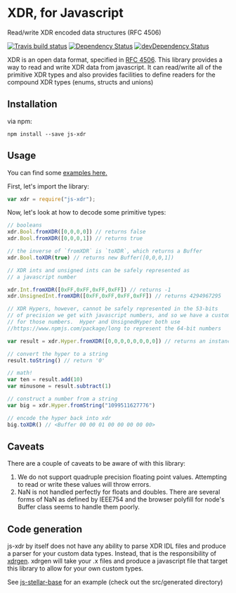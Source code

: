 # XDR, for Javascript

Read/write XDR encoded data structures (RFC 4506)

[![Travis build status](http://img.shields.io/travis/stellar/js-xdr.svg?style=flat)](https://travis-ci.org/stellar/js-xdr)
[![Dependency Status](https://david-dm.org/stellar/js-xdr.svg)](https://david-dm.org/stellar/js-xdr)
[![devDependency Status](https://david-dm.org/stellar/js-xdr/dev-status.svg)](https://david-dm.org/stellar/js-xdr#info=devDependencies)

XDR is an open data format, specified in [RFC 4506](http://tools.ietf.org/html/rfc4506.html).  This library provides a way to read and write XDR data from javascript.  It can read/write all of the primitive XDR types and also provides facilities to define readers for the compound XDR types (enums, structs and unions)

## Installation

via npm:

```shell
npm install --save js-xdr
```

## Usage

You can find some [examples here.](examples)

First, let's import the library:

```javascript
var xdr = require("js-xdr");
```

Now, let's look at how to decode some primitive types:

```javascript
// booleans
xdr.Bool.fromXDR([0,0,0,0]) // returns false
xdr.Bool.fromXDR([0,0,0,1]) // returns true

// the inverse of `fromXDR` is `toXDR`, which returns a Buffer
xdr.Bool.toXDR(true) // returns new Buffer([0,0,0,1])

// XDR ints and unsigned ints can be safely represented as
// a javascript number

xdr.Int.fromXDR([0xFF,0xFF,0xFF,0xFF]) // returns -1
xdr.UnsignedInt.fromXDR([0xFF,0xFF,0xFF,0xFF]) // returns 4294967295

// XDR Hypers, however, cannot be safely represented in the 53-bits
// of precision we get with javascript numbers, and so we have a custom class 
// for those numbers.  Hyper and UnsignedHyper both use 
//https://www.npmjs.com/package/long to represent the 64-bit numbers

var result = xdr.Hyper.fromXDR([0,0,0,0,0,0,0,0]) // returns an instance of xdr.Hyper

// convert the hyper to a string
result.toString() // return '0'

// math!
var ten = result.add(10)
var minusone = result.subtract(1)

// construct a number from a string
var big = xdr.Hyper.fromString("1099511627776")

// encode the hyper back into xdr
big.toXDR() // <Buffer 00 00 01 00 00 00 00 00> 
```


## Caveats

There are a couple of caveats to be aware of with this library:

1.  We do not support quadruple precision floating point values.  Attempting to read or write these values will throw errors.
2.  NaN is not handled perfectly for floats and doubles.  There are several forms of NaN as defined by IEEE754 and the browser polyfill for node's Buffer class seems to handle them poorly.  


## Code generation

js-xdr by itself does not have any ability to parse XDR IDL files and produce a parser for your custom data types.  Instead, that is the responsibility of [xdrgen](http://github.com/stellar/xdrgen).  xdrgen will take your .x files and produce a javascript file that target this library to allow for your own custom types.

See [js-stellar-base](http://github.com/stellar/js-stellar-base) for an example (check out the src/generated directory)

